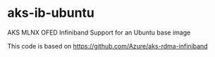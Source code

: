 # aks-ib-ubuntu
AKS MLNX OFED Infiniband Support for an Ubuntu base image

This code is based on https://github.com/Azure/aks-rdma-infiniband
